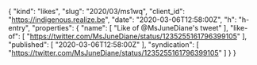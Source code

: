 {
  "kind": "likes",
  "slug": "2020/03/ms1wq",
  "client_id": "https://indigenous.realize.be",
  "date": "2020-03-06T12:58:00Z",
  "h": "h-entry",
  "properties": {
    "name": [
      "Like of @MsJuneDiane's tweet"
    ],
    "like-of": [
      "https://twitter.com/MsJuneDiane/status/1235255161796399105"
    ],
    "published": [
      "2020-03-06T12:58:00Z"
    ],
    "syndication": [
      "https://twitter.com/MsJuneDiane/status/1235255161796399105"
    ]
  }
}

